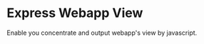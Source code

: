 Express Webapp View
===================

Enable you concentrate and output webapp's view by javascript.
